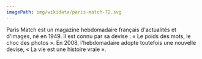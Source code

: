 ```yaml
---
imagePath: img/wikidata/paris-match-72.svg
---
```


Paris Match est un magazine hebdomadaire français d'actualités et d'images, né en 1949.
Il est connu par sa devise : « Le poids des mots, le choc des photos ». En 2008, l’hebdomadaire adopte toutefois une nouvelle devise, « La vie est une histoire vraie ».
